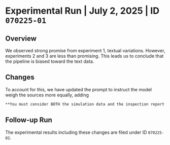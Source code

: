 # Experimental Run | July 2, 2025 | ID `070225-01`

## Overview
We observed strong promise from experiment 1, textual variations. However, experiments 2 and 3 are less than promising. This leads us to conclude that the pipeline is biased toward the text data.

## Changes
To account for this, we have updated the prompt to instruct the model weigh the sources more equally, adding

```markdown
**You must consider BOTH the simulation data and the inspection report equally when making your decision.** Base your judgment on **both sources of information**, weighing quantitative simulation data and qualitative narrative data with equal importance.
```

## Follow-up Run
The experimental results including these changes are filed under ID `070225-02`.